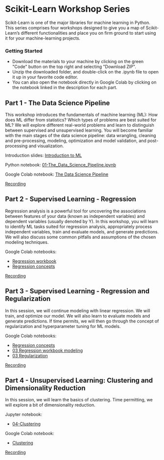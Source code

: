 # Scikit-Learn Workshop Series
Scikit-Learn is one of the major libraries for machine learning in Python. This series comprises four workshops designed to give you a map of Scikit-Learn’s different functionalities and place you on firm ground to start using it for your machine-learning projects. 

### Getting Started

-   Download the materials to your machine by clicking on the green "Code" button on the top right and selecting "Download ZIP".
-   Unzip the downloaded folder, and double-click on the .ipynb file to open it up in your favorite code editor.
-  You can also open the notebook directly in Google Colab by clicking on the notebook linked in the description for each part.

## Part 1 - The Data Science Pipeline
This workshop introduces the fundamentals of machine learning (ML): How does ML differ from statistics? Which types of problems are best suited for ML? We will explore different real-world problems and learn to distinguish between supervised and unsupervised learning. You will become familiar with the main stages of the data science pipeline: data wrangling, cleaning and pre-processing, modeling, optimization and model validation, and post-processing and visualization.

Introduction slides: [Introduction to ML](https://github.com/nuitrcs/scikit-learn-workshop/blob/main/01%20-%20Introduction%20to%20ML.pdf)

Python notebook: [01-The_Data_Science_Pipeline.ipynb](https://github.com/nuitrcs/scikit-learn-workshop/blob/main/01-The_Data_Science_Pipeline.ipynb)

Google Colab notebook: [The Data Science Pipeline](https://colab.research.google.com/github/nuitrcs/scikit-learn-workshop/blob/main/01-The_Data_Science_Pipeline.ipynb)

[Recording](https://northwestern.zoom.us/rec/share/jaCMnI7XaBJ1Pdl-42XRfcZUxOkAbwYmoHBFZwvicfdNom7kRxucvoPaWTinrXW5.uAg5IN0bBqV507Sw)

## Part 2 - Supervised Learning - Regression
Regression analysis is a powerful tool for uncovering the associations between features of your data (known as independent variables) and dependent variables (usually denoted by Y). In this workshop, you will learn to identify ML tasks suited for regression analysis, appropriately process independent variables, train and evaluate models, and generate predictions. We will also discuss some common pitfalls and assumptions of the chosen modeling techniques. 

Google Colab notebooks: 
 - [Regression workbook](https://colab.research.google.com/github/nuitrcs/scikit-learn-workshop/blob/main/02-Regression_workbook.ipynb)
 - [Regression concepts](https://colab.research.google.com/github/nuitrcs/scikit-learn-workshop/blob/main/02-Regression_concepts.ipynb)

[Recording](https://northwestern.zoom.us/rec/share/gD8moLzX6QbBKvFfU9RxH4TCIas4TbHhc6xQwQSScNYCJ0tED2vZd0vGNCn8alro.Qz6a5kOus8KYJy2j)

## Part 3 - Supervised Learning - Regression and Regularization
In this session, we will continue modeling with linear regression. We will train, and optimize our model. We will also learn to evaluate models and generate predictions. If time permits, we will then go through the concept of regularization and hyperparameter tuning for ML models.

Google Colab notebooks:
- [Regression concepts](https://colab.research.google.com/github/nuitrcs/scikit-learn-workshop/blob/main/02-Regression_concepts.ipynb)
- [03 Regression workbook modeling](https://colab.research.google.com/github/nuitrcs/scikit-learn-workshop/blob/main/03-Regression_workbook_modeling.ipynb)
- [03 Regularization](https://colab.research.google.com/github/nuitrcs/scikit-learn-workshop/blob/main/03-Regularization.ipynb)

[Recording](https://northwestern.zoom.us/rec/share/z-TA-OhFt1yXPrt-WpGvzU5fqqrQyQ8CIGTTteQUFjs3ifhvTYzG3bPD_040OAmh.CcYvO8Fszko-Qy7w)

## Part 4 - Unsupervised Learning: Clustering and Dimensionality Reduction
In this session, we will learn the basics of clustering. Time permitting, we will explore a bit of dimensionality reduction.

Jupyter notebook:
- [04-Clustering](https://github.com/nuitrcs/scikit-learn-workshop/blob/main/04-clustering.ipynb)

Google Colab notebook:
- [Clustering](https://colab.research.google.com/github/nuitrcs/scikit-learn-workshop/blob/main/04-clustering.ipynb)

[Recording](https://northwestern.zoom.us/rec/share/AMcDf80D__yTp96IIGRj6DH3RITV_mIZkuSRCZ5xNsXzL2i7JRGDzH_nfwJ5hpeM.Oz7HSkzYDt_Fp6kK)
